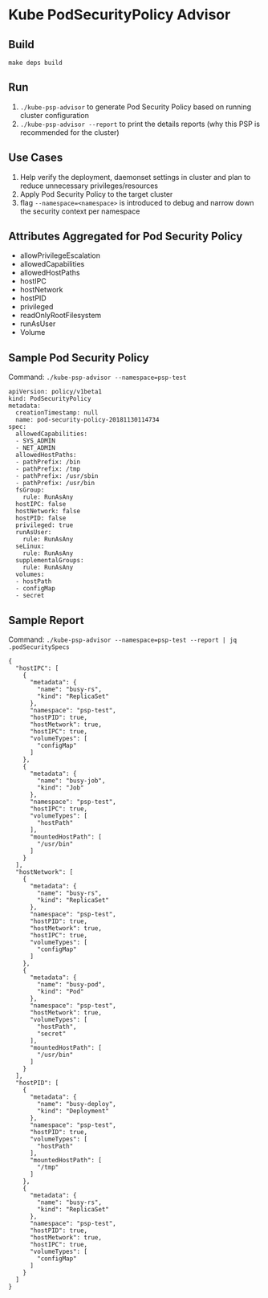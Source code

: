 # Kube PodSecurityPolicy Advisor

## Build
```
make deps build
```

## Run
1. ```./kube-psp-advisor``` to generate Pod Security Policy based on running cluster configuration
2. ```./kube-psp-advisor --report``` to print the details reports (why this PSP is recommended for the cluster)

## Use Cases
1. Help verify the deployment, daemonset settings in cluster and plan to reduce unnecessary privileges/resources
2. Apply Pod Security Policy to the target cluster
3. flag `--namespace=<namespace>` is introduced to debug and narrow down the security context per namespace

## Attributes Aggregated for Pod Security Policy
- allowPrivilegeEscalation
- allowedCapabilities
- allowedHostPaths
- hostIPC
- hostNetwork
- hostPID
- privileged
- readOnlyRootFilesystem
- runAsUser
- Volume


## Sample Pod Security Policy
Command: `./kube-psp-advisor --namespace=psp-test`
```
apiVersion: policy/v1beta1
kind: PodSecurityPolicy
metadata:
  creationTimestamp: null
  name: pod-security-policy-20181130114734
spec:
  allowedCapabilities:
  - SYS_ADMIN
  - NET_ADMIN
  allowedHostPaths:
  - pathPrefix: /bin
  - pathPrefix: /tmp
  - pathPrefix: /usr/sbin
  - pathPrefix: /usr/bin
  fsGroup:
    rule: RunAsAny
  hostIPC: false
  hostNetwork: false
  hostPID: false
  privileged: true
  runAsUser:
    rule: RunAsAny
  seLinux:
    rule: RunAsAny
  supplementalGroups:
    rule: RunAsAny
  volumes:
  - hostPath
  - configMap
  - secret
  ```

## Sample Report 
Command: `./kube-psp-advisor --namespace=psp-test --report | jq .podSecuritySpecs`
```
{
  "hostIPC": [
    {
      "metadata": {
        "name": "busy-rs",
        "kind": "ReplicaSet"
      },
      "namespace": "psp-test",
      "hostPID": true,
      "hostMetwork": true,
      "hostIPC": true,
      "volumeTypes": [
        "configMap"
      ]
    },
    {
      "metadata": {
        "name": "busy-job",
        "kind": "Job"
      },
      "namespace": "psp-test",
      "hostIPC": true,
      "volumeTypes": [
        "hostPath"
      ],
      "mountedHostPath": [
        "/usr/bin"
      ]
    }
  ],
  "hostNetwork": [
    {
      "metadata": {
        "name": "busy-rs",
        "kind": "ReplicaSet"
      },
      "namespace": "psp-test",
      "hostPID": true,
      "hostMetwork": true,
      "hostIPC": true,
      "volumeTypes": [
        "configMap"
      ]
    },
    {
      "metadata": {
        "name": "busy-pod",
        "kind": "Pod"
      },
      "namespace": "psp-test",
      "hostMetwork": true,
      "volumeTypes": [
        "hostPath",
        "secret"
      ],
      "mountedHostPath": [
        "/usr/bin"
      ]
    }
  ],
  "hostPID": [
    {
      "metadata": {
        "name": "busy-deploy",
        "kind": "Deployment"
      },
      "namespace": "psp-test",
      "hostPID": true,
      "volumeTypes": [
        "hostPath"
      ],
      "mountedHostPath": [
        "/tmp"
      ]
    },
    {
      "metadata": {
        "name": "busy-rs",
        "kind": "ReplicaSet"
      },
      "namespace": "psp-test",
      "hostPID": true,
      "hostMetwork": true,
      "hostIPC": true,
      "volumeTypes": [
        "configMap"
      ]
    }
  ]
}
```
